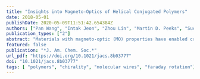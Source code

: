 ```yaml
---
title: "Insights into Magneto-Optics of Helical Conjugated Polymers"
date: 2018-05-01
publishDate: 2020-05-09T11:51:42.654384Z
authors: ["Pan Wang", "Intak Jeon", "Zhou Lin", "Martin D. Peeks", "Suchol Savagatrup", "Steven E. Kooi", "Troy Van Voorhis", "Timothy M. Swager"]
publication_types: ["2"]
abstract: "Materials with magneto-optic (MO) properties have enabled critical fiber-optic applications and highly sensitive magnetic field sensors. While traditional MO materials are inorganic in nature, new generations of MO materials based on organic semiconducting polymers could allow increased versatility for device architectures, manufacturing options, and flexible mechanics. However, the origin of MO activity in semiconducting polymers is far from understood. In this paper, we report high MO activity observed in a chiral helical poly-3-(alkylsulfone)thiophene (P3AST), which confirms a new design for the creation of a giant Faraday effect with Verdet constants up to (7.63 ± 0.78) × 104 deg T–1 m–1 at 532 nm. We have determined that the sign of the Verdet constant and its magnitude are related to the helicity of the polymer at the measured wavelength. The Faraday rotation and the helical conformation of P3AST are modulated by thermal annealing, which is further supported by DFT calculations and MD simulations. Our results demonstrate that helical polymers exhibit enhanced Verdet constants and expand the previous design space for polythiophene MO materials that was thought to be limited to highly regular lamellar structures. The structure–property studies herein provide insights for the design of next-generation MO materials based upon semiconducting organic polymers."
featured: false
publication: "*J. Am. Chem. Soc.*"
url_pdf: "https://doi.org/10.1021/jacs.8b03777"
doi: "10.1021/jacs.8b03777"
tags: [ "polymers", "chirality", "molecular wires", "faraday rotation"]
---
```


